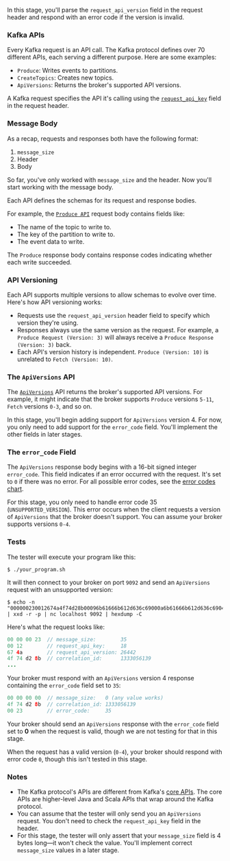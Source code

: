 In this stage, you'll parse the `request_api_version` field in the request header and respond with an error code if the version is invalid.

### Kafka APIs

Every Kafka request is an API call. The Kafka protocol defines over 70 different APIs, each serving a different purpose. Here are some examples:
- `Produce`: Writes events to partitions.
- `CreateTopics`: Creates new topics.
- `ApiVersions`: Returns the broker's supported API versions.

A Kafka request specifies the API it's calling using the [`request_api_key`](https://kafka.apache.org/protocol.html#protocol_api_keys) field in the request header.

### Message Body

As a recap, requests and responses both have the following format:

1. `message_size`
2. Header
3. Body

So far, you've only worked with `message_size` and the header. Now you'll start working with the message body.

Each API defines the schemas for its request and response bodies. 

For example, the [`Produce API`](https://kafka.apache.org/protocol.html#The_Messages_Produce) request body contains fields like:

- The name of the topic to write to.
- The key of the partition to write to.
- The event data to write.

The `Produce` response body contains response codes indicating whether each write succeeded.

### API Versioning

Each API supports multiple versions to allow schemas to evolve over time. Here's how API versioning works:

- Requests use the `request_api_version` header field to specify which version they're using.
- Responses always use the same version as the request. For example, a `Produce Request (Version: 3)` will always receive a `Produce Response (Version: 3)` back.
- Each API's version history is independent. `Produce (Version: 10)` is unrelated to `Fetch (Version: 10)`.

### The `ApiVersions` API

The [`ApiVersions`](https://kafka.apache.org/protocol.html#The_Messages_ApiVersions) API returns the broker's supported API versions. For example, it might indicate that the broker supports `Produce` versions `5-11`, `Fetch` versions `0-3`, and so on.

In this stage, you'll begin adding support for `ApiVersions` version 4. For now, you only need to add support for the `error_code` field. You'll implement the other fields in later stages.

### The `error_code` Field

The `ApiVersions` response body begins with a 16-bit signed integer `error_code`. This field indicates if an error occurred with the request. It's set to `0` if there was no error. For all possible error codes, see the [error codes chart](https://kafka.apache.org/protocol.html#protocol_error_codes).

For this stage, you only need to handle error code 35 (`UNSUPPORTED_VERSION`). This error occurs when the client requests a version of `ApiVersions` that the broker doesn't support. You can assume your broker supports versions `0-4`.

### Tests

The tester will execute your program like this:

```
$ ./your_program.sh
```

It will then connect to your broker on port `9092` and send an `ApiVersions` request with an unsupported version:

```
$ echo -n "000000230012674a4f74d28b00096b61666b612d636c69000a6b61666b612d636c6904302e3100" | xxd -r -p | nc localhost 9092 | hexdump -C
```

Here's what the request looks like:

```java
00 00 00 23  // message_size:        35
00 12        // request_api_key:     18
67 4a        // request_api_version: 26442
4f 74 d2 8b  // correlation_id:      1333056139
...
```

Your broker must respond with an `ApiVersions` version 4 response containing the `error_code` field set to `35`:
```java
00 00 00 00  // message_size:   0 (any value works)
4f 74 d2 8b  // correlation_id: 1333056139
00 23        // error_code:     35
```

Your broker should send an `ApiVersions` response with the `error_code` field set to **0** when the request is valid, though we are not testing for that in this stage.

When the request has a valid version (`0-4`), your broker should respond with error code `0`, though this isn't tested in this stage.

### Notes

- The Kafka protocol's APIs are different from Kafka's [core APIs](https://kafka.apache.org/documentation/#intro_apis). The core APIs are higher-level Java and Scala APIs that wrap around the Kafka protocol.
- You can assume that the tester will only send you an `ApiVersions` request. You don't need to check the `request_api_key` field in the header.
- For this stage, the tester will only assert that your `message_size` field is 4 bytes long—it won't check the value. You'll implement correct `message_size` values in a later stage.

